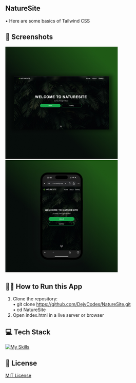 ## NatureSite
• Here are some basics of Tailwind CSS

## 📱 Screenshots
<img src="/public/img/naturesite.jpg" width="350"> <img src="/public/img/naturesite-1.jpg" width="350">

## 🏃🏻 How to Run this App 
1. Clone the repository: <br>
    • git clone https://github.com/DejvCodes/NatureSite.git <br>
    • cd NatureSite <br>
2. Open index.html in a live server or browser <br>

## 💻 Tech Stack
[![My Skills](https://skillicons.dev/icons?i=html,tailwindcss)](https://skillicons.dev)

## 🔐 License
[MIT License](LICENSE)